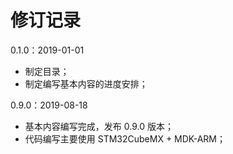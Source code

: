 # 修订记录

0.1.0：2019-01-01

* 制定目录；
* 制定编写基本内容的进度安排；

0.9.0：2019-08-18

* 基本内容编写完成，发布 0.9.0 版本；
* 代码编写主要使用 STM32CubeMX + MDK-ARM；
